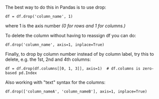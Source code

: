 The best way to do this in Pandas is to use drop:

```
df = df.drop('column_name', 1)
```
where 1 is the axis number *(0 for rows and 1 for columns.)*



To delete the column without having to reassign df you can do:
```
df.drop('column_name', axis=1, inplace=True)
```



Finally, to drop by column number instead of by column label, try this to delete, e.g. the 1st, 2nd and 4th columns:
```
df = df.drop(df.columns[[0, 1, 3]], axis=1)  # df.columns is zero-based pd.Index
```


Also working with "text" syntax for the columns:
```
df.drop(['column_nameA', 'column_nameB'], axis=1, inplace=True)
```